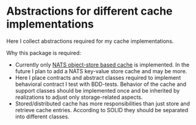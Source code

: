 ﻿# Abstractions for different cache implementations

Here I collect abstractions required for my cache implementations.

Why this package is required:
- Currently only [NATS object-store based cache](https://github.com/Eshva/Eshva.Caching.Nats) is implemented. In the future I plan to add a NATS key-value store cache and may be more.
- Here I place contracts and abstract classes required to implement behavioral contract I test with BDD-tests. Behavior of the cache and support classes should be implemented once and be inherited by realizations to adjust only storage-related aspects.
- Stored/distributed cache has more responsibilities than just store and retrieve cache entries. According to SOLID they should be separated into different classes.

